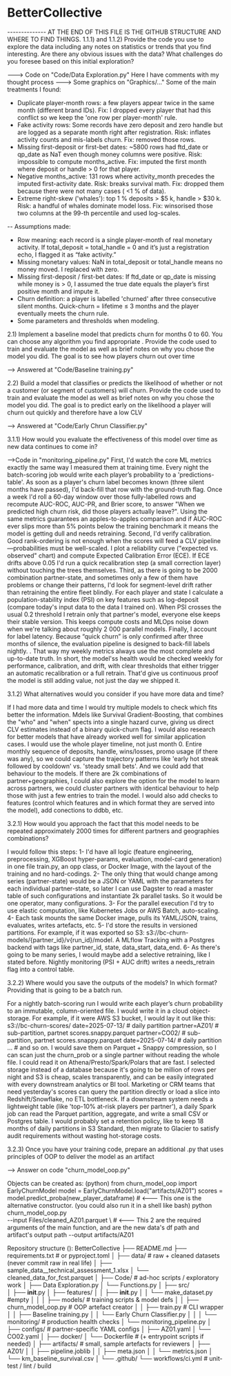 # BetterCollective
-------------- AT THE END OF THIS FILE IS THE GITHUB STRUCTURE AND WHERE TO FIND THINGS.
1.1.1) and 1.1.2) Provide the code you use to explore the data including any notes on statistics or trends that you find interesting.
Are there any obvious issues with the data? What challenges do you foresee based on this initial exploration?

---> Code on "Code/Data Exploration.py" Here I have comments with my thought process
---> Some graphics on "Graphics/..."
Some of the main treatments I found:
* Duplicate player-month rows: a few players appear twice in the same month (different brand IDs). Fix: I dropped every player that had this conflict so we keep the 'one row per player-month' rule.
* Fake activity rows: Some records have zero deposit and zero handle but are logged as a separate month right after registration. Risk: inflates activity counts and mis-labels churn. Fix: removed those rows.
* Missing first-deposit or first-bet dates: ~5800 rows had ftd_date or qp_date as NaT even though money columns were positive. Risk: impossible to compute months_active. Fix: imputed the first month where deposit or handle > 0 for that player.
* Negative months_active: 131 rows where activity_month precedes the imputed first-activity date. Risk: breaks survival math. Fix: dropped them because there were not many cases ( <1 % of data).
* Extreme right-skew ('whales'): top 1 % deposits > $5 k, handle > $30 k. Risk: a handful of whales dominate model loss. Fix: winsorised those two columns at the 99-th percentile and used log-scales.

 -- Assumptions made:
* Row meaning: each record is a single player-month of real monetary activity. If total_deposit = total_handle = 0 and it’s just a registration echo, I flagged it as “fake activity.”
* Missing monetary values: NaN in total_deposit or total_handle means no money moved. I replaced with zero.
* Missing first-deposit / first-bet dates: If ftd_date or qp_date is missing while money is > 0, I assumed the true date equals the player’s first positive month and impute it.
* Churn definition: a player is labelled 'churned' after three consecutive silent months. Quick-churn = lifetime ≤ 3 months and the player eventually meets the churn rule.
* Some parameters and thresholds when modeling.

2.1) Implement a baseline model that predicts churn for months 0 to 60. You can choose any algorithm you find appropriate . Provide the code used to train and evaluate the model as well as brief notes on why you chose the model you did. The goal is to see how players churn out over time

--> Answered at "Code/Baseline training.py"

2.2) Build a model that classifies or predicts the likelihood of whether or not a customer (or segment of customers) will churn. Provide the code used to train and evaluate the model as well as brief notes on why you chose the model you did. The goal is to predict early on the likelihood a player will churn out quickly and therefore have a low CLV

--> Answered at "Code/Early Chrun Classifier.py"

3.1.1) How would you evaluate the effectiveness of this model over time as new data continues to come in?

-->Code in "monitoring_pipeline.py"
First, I'd watch the core ML metrics exactly the same way I measured them at training time. Every night the batch-scoring job would write each player’s probability to a 'predictions-table'. As soon as a player's churn label becomes known (three silent months have passed), I'd back-fill that row with the ground-truth flag. Once a week I'd roll a 60-day window over those fully-labelled rows and recompute AUC-ROC, AUC-PR, and Brier score, to answer "When we predicted high churn risk, did those players actually leave?". Using the same metrics guarantees an apples-to-apples comparison and if AUC-ROC ever slips more than 5% points below the training benchmark it means the model is getting dull and needs retraining.
Second, I'd verify calibration. Good rank-ordering is not enough when the scores will feed a CLV pipeline—probabilities must be well-scaled. I plot a reliability curve ("expected vs. observed" chart) and compute Expected Calibration Error (ECE). If ECE drifts above 0.05 I'd run a quick recalibration step (a small correction layer) without touching the trees themselves.
Third, as there is going to be 2000 combination partner-state, and sometimes only a few of them have problems or change their patterns, I'd look for segment-level drift rather than retraining the entire fleet blindly. For each player and state I calculate a population-stability index (PSI) on key features such as log-deposit (compare today's input data to the data I trained on). When PSI crosses the usual 0.2 threshold I retrain only that partner's model, everyone else keeps their stable version. This keeps compute costs and MLOps noise down when we're talking about roughly 2 000 parallel models.
Finally, I account for label latency. Because “quick churn” is only confirmed after three months of silence, the evaluation pipeline is designed to back-fill labels nightly. . That way my weekly metrics always use the most complete and up-to-date truth.
In short, the model'ss health would be checked weekly for performance, calibration, and drift, with clear thresholds that either trigger an automatic recalibration or a full retrain. That'd give us continuous proof the model is still adding value, not just the day we shipped it.

3.1.2) What alternatives would you consider if you have more data and time? 

If I had more data and time I would try multiple models to check which fits better the information. Mdels like Survival Gradient-Boosting, that combines the "who" and "when" spects into a single hazard curve, giving us direct CLV estimates instead of a binary quick-churn flag. I would also research for better models that have already worked well for similar application cases.
I would use the whole player timeline, not just month 0. Entire monthly sequence of deposits, handle, wins/losses, promo usage (if there was any), so we could capture the trajectory patterns like 'early hot streak followed by cooldown' vs. 'steady small bets'. And we could add that behaviour to the models.
If there are 2k combinations of partner+geographies, I could also explore the option for the model to learn across partners, we could cluster partners with identical behaviour to help those with just a few entries to train the model.
I would also add checks to features (control which features and in which format they are served into the model), add conections to ddbb, etc.

3.2.1) How would you approach the fact that this model needs to be repeated approximately 2000 times for different partners and geographies combinations?

I would follow this steps:
1- I'd have all logic (feature engineering, preprocessing, XGBoost hyper-params, evaluation, model-card generation) in one file train.py, an opp class, or Docker Image, with the layout of the training and no hard-codings.
2- The only thing that would change among series (partner-state) would be a JSON or YAML with the parameters for each individual partner-state, so later I can use Dagster to read a master table of such configurations and instantiate 2k parallel tasks. So it would be one operator, many configurations.
3- For the parallel execution I'd try to use elastic computation, like Kubernetes Jobs or AWS Batch, auto-scaling. 
4- Each task mounts the same Docker image, pulls its YAML/JSON, trains, evaluates, writes artefacts, etc.
5- I'd store the results in versioned partitions. For example, if it was exported so S3: s3://bc-churn-models/{partner_id}/v{run_id}/model. A MLflow Tracking with a Postgres backend with tags like partner_id, state, data_start, data_end.
6- As there's going to be many series, I would maybe add a selective retraining, like I stated before. Nightly monitoring (PSI + AUC drift) writes a needs_retrain flag into a control table.

3.2.2) Where would you save the outputs of the models? In which format? Providing that is going to be a batch run.

For a nightly batch-scoring run I would write each player’s churn probability to an immutable, column-oriented file. I would write it in a cloud object-storage. For example, if it were AWS S3 bucket, I would lay it out like this:
s3://bc-churn-scores/
       date=2025-07-13/     # daily partition
           partner=AZ01/    # sub-partition, partnet
               scores.snappy.parquet
           partner=CO02/    # sub-partition, partnet
               scores.snappy.parquet
       date=2025-07-14/	    # daily partition
           … # and so on.
I would save them on Parquet + Snappy compression, so I can scan just the churn_prob or a single partner without reading the whole file. I could read it on Athena/Presto/Spark/Polars that are fast.
I selected storage instead of a database because it's going to be million of rows per night and S3 is cheap, scales transparently, and can be easily integrated with every downstream analytics or BI tool.
Marketing or CRM teams that need yesterday's scores can query the partition directly or load a slice into Redshift/Snowflake, no ETL bottleneck.
If a downstream system needs a lightweight table (like 'top-10% at-risk players per partner'), a daily Spark job can read the Parquet partition, aggregate, and write a small CSV or Postgres table.
I would probably set a retention policy, like to keep 18 months of daily partitions in S3 Standard, then migrate to Glacier to satisfy audit requirements without wasting hot-storage costs.

3.2.3) Once you have your training code, prepare an additional .py that uses principles of OOP to deliver the model as an artifact

--> Answer on code "churn_model_oop.py"

Objects can be created as:
(python)
from churn_model_oop import EarlyChurnModel
model = EarlyChurnModel.load("artifacts/AZ01")
scores = model.predict_proba(new_player_dataframe)    # <--- This one is the alternative constructor.
(you could also run it in a shell like bash)
python churn_model_oop.py \
       --input  Files/cleaned_AZ01.parquet \          # <--- This 2 are the required arguments of the main function, and are the new data's df path and artifact's output path
       --output artifacts/AZ01


Repository structure ():
BetterCollective
├── README.md
├── requirements.txt         # or pyproject.toml
│
├── data/                    # raw + cleaned datasets (never commit raw in real life)
│   ├── sample_data__technical_assessment_1.xlsx
│   └── cleaned_data_for_fcst.parquet
│
├── Code/                    # ad-hoc scripts / exploratory work
│   ├── Data Exploration.py
│   └── Functions.py
│
├── src/                     
│   ├── __init__.py
│   ├── features/
│   │   ├── __init__.py
│   │   └── make_dataset.py          #empty
│   │
│   ├── models/                      # training scripts & model defs
│   │   ├── churn_model_oop.py       # OOP artefact creator
│   │   ├── train.py                 # CLI wrapper
│   │   ├── Baseline training.py
│   │   └── Early Churn Classifier.py
│   │
│   └── monitoring/                 # production health checks
│       └── monitoring_pipeline.py
│
├── configs/                # partner-specific YAML configs
│   ├── AZ01.yaml
│   └── CO02.yaml
│
├── docker/
│   └── Dockerfile          # (+ entrypoint scripts if needed)
│
├── artifacts/              # small, sample artefacts for reviewers
│   ├── AZ01/
│   │   ├── pipeline.joblib
│   │   ├── meta.json
│   │   └── metrics.json
│   └── km_baseline_survival.csv
│
└── .github/
    └── workflows/ci.yml    # unit-test / lint / build
